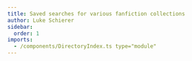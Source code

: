 ```yaml
---
title: Saved searches for various fanfiction collections
author: Luke Schierer
sidebar:
  order: 1
imports:
  - /components/DirectoryIndex.ts type="module"
---
```


<directory-index directory="/Searches/" recurse></directory-index>
